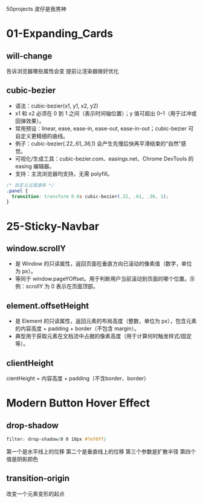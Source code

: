 50projects
波仔是我男神

# 01-Expanding_Cards

## will-change

告诉浏览器哪些属性会变 提前让渲染器做好优化

## cubic-bezier

- 语法：cubic-bezier(x1, y1, x2, y2)
- x1 和 x2 必须在 0 到 1 之间（表示时间轴位置）；y 值可超出 0–1（用于过冲或回弹效果）。
- 常用预设：linear, ease, ease-in, ease-out, ease-in-out；cubic-bezier 可自定义更精细的曲线。
- 例子：cubic-bezier(.22,.61,.36,1) 会产生先慢后快再平滑结束的“自然”感觉。
- 可视化/生成工具：cubic-bezier.com、easings.net、Chrome DevTools 的 easing 编辑器。
- 支持：主流浏览器均支持，无需 polyfill。

```css
/* 自定义过渡速率 */
.panel {
  transition: transform 0.6s cubic-bezier(.22, .61, .36, 1);
}
```

# 25-Sticky-Navbar

## window.scrollY

- 是 Window 的只读属性，返回页面在垂直方向已滚动的像素值（数字，单位为 px）。
- 等同于 window.pageYOffset。用于判断用户当前滚动到页面的哪个位置。示例：scrollY 为 0 表示在页面顶部。

## element.offsetHeight

- 是 Element 的只读属性，返回元素的布局高度（整数，单位为 px），包含元素的内容高度 + padding + border（不包含 margin）。
- 典型用于获取元素在文档流中占据的像素高度（用于计算何时触发样式/固定等）。

## clientHeight

cientHeight = 内容高度 + padding（不含border、border）

# Modern Button Hover Effect

## drop-shadow

```css
filter: drop-shadow(0 0 10px #7ef0ff) 
```

第一个是水平线上的位移 第二个是垂直线上的位移 第三个参数是扩散半径 第四个值是阴影颜色

## transition-origin

改变一个元素变形的起点
